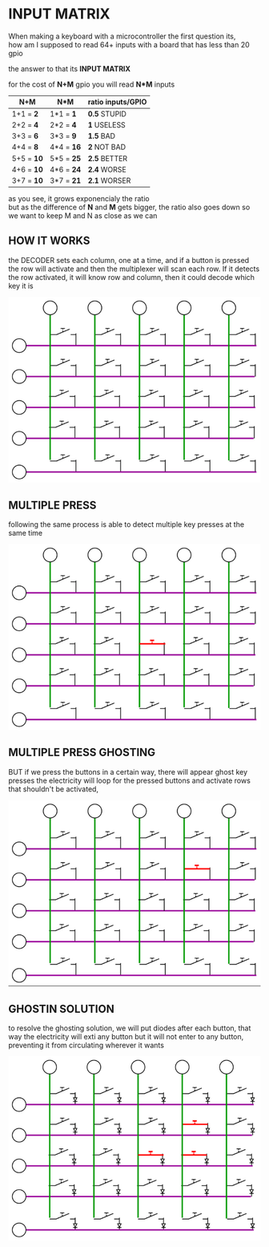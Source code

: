 # INPUT MATRIX
When making a keyboard with a microcontroller the first question its,  
how am I supposed to read 64+ inputs with a board that has less than 20 gpio  

the answer to that its **INPUT MATRIX**

for the cost of **N+M** gpio you will read **N*M** inputs

|N+M|N*M|ratio inputs/GPIO|
|-|-|-|
|1+1 = **2** |1*1 = **1** | **0.5**  STUPID
|2+2 = **4** |2*2 = **4** | **1**    USELESS
|3+3 = **6** |3*3 = **9** | **1.5**  BAD
|4+4 = **8** |4*4 = **16**| **2**    NOT BAD
|5+5 = **10**|5*5 = **25**| **2.5**  BETTER
|4+6 = **10**|4*6 = **24**| **2.4**  WORSE
|3+7 = **10**|3*7 = **21**| **2.1**  WORSER

as you see, it grows exponencialy the ratio  
but as the difference of **N** and **M** gets bigger, the ratio also goes down
so we want to keep M and N as close as we can

## HOW IT WORKS
the DECODER sets each column, one at a time, and if a button is pressed the row will activate
and then the multiplexer will scan each row. If it detects the row activated, it will know row and column,
then it could decode which key it is

![matrixGif1](../../img/matrix1.gif)

## MULTIPLE PRESS
following the same process is able to detect multiple key presses at the same time

![matrixGif1](../../img/matrix2.gif)

## MULTIPLE PRESS GHOSTING
BUT if we press the buttons in a certain way, there will appear ghost key presses
the electricity will loop for the pressed buttons and activate rows that shouldn't be activated,


![matrixGif1](../../img/matrix3.gif)

## GHOSTIN SOLUTION
to resolve the ghosting solution, we will put diodes after each button, that way the electricity will exti any button but it will not enter to any button, preventing it from circulating wherever it wants

![matrixGif1](../../img/matrix4.gif)
